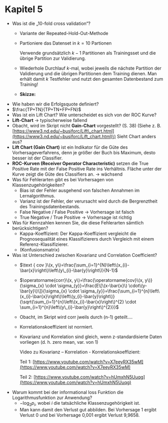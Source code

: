 # Kapitel 5

* Was ist die „10-fold cross validation“?
  * Variante der Repeated-Hold-Out-Methode
  * Partioniere das Datenset in $k = 10$ Partionen

    Verwende grundsätzlich $k−1$ Partitionen als Trainingsset und die übrige Partition zur Validierung.

  * Wiederhole Durchlauf  $k$-mal, wobei jeweils die nächste Partition der Validierung und die übrigen Partitionen dem Training dienen. Man erhält damit $k$ Testfehler und nutzt den gesamten Datenbestand zum Training!
  * **Skizze:**
* Wie haben wir die Erfolgsquote definiert?
* $\frac{TP+TN}{TP+TN+FP+FN}$
* Was ist ein Lift Chart? Wie unterscheidet es sich von der ROC Kurve?
* **Lift-Chart** → typischerweise fallend
* Obacht, wird im Skript nicht **Gain-Chart** vorgestellt? \(S. 38\) \(Siehe z. B. [https://www3.nd.edu/~busiforc/Lift\_chart.html](https://www3.nd.edu/~busiforc/Lift_chart.html)\) Sieht Chart anders aus?
* **Lift Chart \(Gain Chart\)** ist ein Indikator für die Güte des Vorhersageverfahrens, denn je größer der Buch bis Maximum, desto besser ist der Classifier.
* **ROC-Kurven \(Receiver Operator Characteristic\)** setzen die True Positive Rate mit der False Positive Rate ins Verhältnis. Fläche unter der Kurve zeigt die Güte des Classifiers an. → wächsend
* Was für Fehlerarten gibt es bei Vorhersagen von Klassenzugehörigkeiten?
  * Bias ist der Fehler ausgehend von falschen Annahmen im Lernalgorithmus.
  * Varianz ist der Fehler, der verursacht wird durch die Bergrenztheit des Trainingsdatenbestands.
  * False Negative / False Positive → Vorhersage ist falsch
  * True Negative / True Positive → Vorhersage ist richtig
* Was für Kennzahlen kennen Sie, die diese Fehlerarten sämtlich berücksichtigen?
  * Kappa-Koeffizient: Der Kappa-Koeffizient vergleicht die Prognosequalität eines Klassifizierers durch Vergleich mit einem Referenz-Klassifizierer.
  * \(Konfusionsmatrix\)
* Was ist Unterschied zwischen Kovarianz und Correlation Coefficient?
  * $\text { cov }\(x, y\)=\frac{\sum_{i=1}^{N}\left\(x_{i}-\bar{x}\right\)\left\(y\_{i}-\bar{y}\right\)}{N-1}$
  * $\operatorname{corr}\(x, y\)=\frac{\operatorname{cov}\(x, y\)}{\sigma_{x} \cdot \sigma_{y}}=\frac{E\[\(x-\bar{x}\) \cdot\(y-\bar{y}\)\]}{\sigma_{x} \cdot \sigma_{y}}=\frac{\sum_{i=1}^{n}\left\(x_{i}-\bar{x}\right\)\left\(y_{i}-\bar{y}\right\)}{\sqrt{\sum_{i=1}^{n}\left\(x_{i}-\bar{x}\right\)^{2} \cdot \sum_{i=1}^{n}\left\(y\_{i}-\bar{y}\right\)^{2}}}$
  * Obacht, im Skript wird corr jweils durch \(n-1\) geteilt....
  * Korrelationskoeffizient ist normiert.
  * Kovarianz und Korrelation sind gleich, wenn z-standardisierte Daten vorliegen \(d. h. zero mean, var. von 1\)

    Video zu Kovarianz – Korrelation - Korrelationskoeffizient:

    Teil 1: [https://www.youtube.com/watch?v=X7eeyRX35wM](https://www.youtube.com/watch?v=X7eeyRX35wM)

    Teil 2: [https://www.youtube.com/watch?v=hUmxhN5Uuqg](https://www.youtube.com/watch?v=hUmxhN5Uuqg)
* Warum kommt bei der informational loss Funktion die Logarithmusfunktion zur Anwendung?
  * $-\log_{2} p_{i}$, wobei $i$ die tatsächliche Klassenzugehörigkeit ist.
  * Man kann damit den Verlust gut abbilden. Bei Vorhersage 1 ergibt Verlust 0 und bei Vorhersage 0,001 ergibt Verlust 9,9658.

